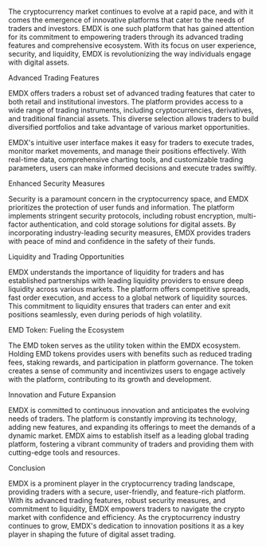The cryptocurrency market continues to evolve at a rapid pace, and with it comes the emergence of innovative platforms that cater to the needs of traders and investors. EMDX is one such platform that has gained attention for its commitment to empowering traders through its advanced trading features and comprehensive ecosystem. With its focus on user experience, security, and liquidity, EMDX is revolutionizing the way individuals engage with digital assets.

Advanced Trading Features

EMDX offers traders a robust set of advanced trading features that cater to both retail and institutional investors. The platform provides access to a wide range of trading instruments, including cryptocurrencies, derivatives, and traditional financial assets. This diverse selection allows traders to build diversified portfolios and take advantage of various market opportunities.

EMDX's intuitive user interface makes it easy for traders to execute trades, monitor market movements, and manage their positions effectively. With real-time data, comprehensive charting tools, and customizable trading parameters, users can make informed decisions and execute trades swiftly.

Enhanced Security Measures

Security is a paramount concern in the cryptocurrency space, and EMDX prioritizes the protection of user funds and information. The platform implements stringent security protocols, including robust encryption, multi-factor authentication, and cold storage solutions for digital assets. By incorporating industry-leading security measures, EMDX provides traders with peace of mind and confidence in the safety of their funds.

Liquidity and Trading Opportunities

EMDX understands the importance of liquidity for traders and has established partnerships with leading liquidity providers to ensure deep liquidity across various markets. The platform offers competitive spreads, fast order execution, and access to a global network of liquidity sources. This commitment to liquidity ensures that traders can enter and exit positions seamlessly, even during periods of high volatility.

EMD Token: Fueling the Ecosystem

The EMD token serves as the utility token within the EMDX ecosystem. Holding EMD tokens provides users with benefits such as reduced trading fees, staking rewards, and participation in platform governance. The token creates a sense of community and incentivizes users to engage actively with the platform, contributing to its growth and development.

Innovation and Future Expansion

EMDX is committed to continuous innovation and anticipates the evolving needs of traders. The platform is constantly improving its technology, adding new features, and expanding its offerings to meet the demands of a dynamic market. EMDX aims to establish itself as a leading global trading platform, fostering a vibrant community of traders and providing them with cutting-edge tools and resources.

Conclusion

EMDX is a prominent player in the cryptocurrency trading landscape, providing traders with a secure, user-friendly, and feature-rich platform. With its advanced trading features, robust security measures, and commitment to liquidity, EMDX empowers traders to navigate the crypto market with confidence and efficiency. As the cryptocurrency industry continues to grow, EMDX's dedication to innovation positions it as a key player in shaping the future of digital asset trading.
